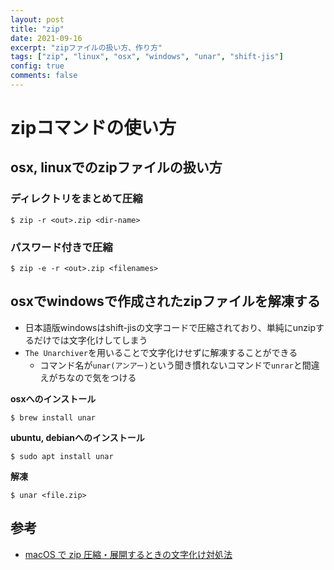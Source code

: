 ```yaml
---
layout: post
title: "zip"
date: 2021-09-16
excerpt: "zipファイルの扱い方、作り方"
tags: ["zip", "linux", "osx", "windows", "unar", "shift-jis"]
config: true
comments: false
---
```


# zipコマンドの使い方

## osx, linuxでのzipファイルの扱い方

### ディレクトリをまとめて圧縮

```console
$ zip -r <out>.zip <dir-name>
```

### パスワード付きで圧縮

```console
$ zip -e -r <out>.zip <filenames>
```

## osxでwindowsで作成されたzipファイルを解凍する
 - 日本語版windowsはshift-jisの文字コードで圧縮されており、単純にunzipするだけでは文字化けしてしまう
 - `The Unarchiver`を用いることで文字化けせずに解凍することができる
   - コマンド名が`unar(アンアー)`という聞き慣れないコマンドで`unrar`と間違えがちなので気をつける

**osxへのインストール**  
```console
$ brew install unar
```

**ubuntu, debianへのインストール**  
```console
$ sudo apt install unar
```

**解凍**  
```console
$ unar <file.zip>
```

## 参考
 - [macOS で zip 圧縮・展開するときの文字化け対処法](https://sekika.github.io/2016/03/25/MacZip/)
